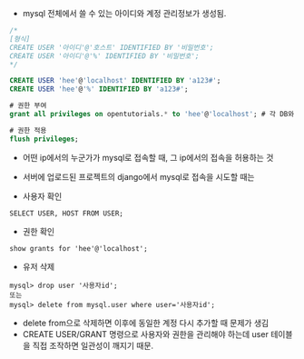 
- mysql 전체에서 쓸 수 있는 아이디와 계정 관리정보가 생성됨. 

```sql
/*
[형식]
CREATE USER '아이디'@'호스트' IDENTIFIED BY '비밀번호'; 
CREATE USER '아이디'@'%' IDENTIFIED BY '비밀번호';
*/

CREATE USER 'hee'@'localhost' IDENTIFIED BY 'a123#';
CREATE USER 'hee'@'%' IDENTIFIED BY 'a123#';

# 권한 부여
grant all privileges on opentutorials.* to 'hee'@'localhost'; # 각 DB와 테이블마다 권한을 따로 부여할 수 있다. 

# 권한 적용
flush privileges;
```
- 어떤 ip에서의 누군가가 mysql로 접속할 때, 그 ip에서의 접속을 허용하는 것 
- 서버에 업로드된 프로젝트의 django에서 mysql로 접속을 시도할 때는 

- 사용자 확인
```
SELECT USER, HOST FROM USER;
```


- 권한 확인
```
show grants for 'hee'@'localhost';
```

- 유저 삭제 
```
mysql> drop user '사용자id';
또는
mysql> delete from mysql.user where user='사용자id';
```

- delete from으로 삭제하면 이후에 동일한 계정 다시 추가할 때 문제가 생김
- CREATE USER/GRANT 명령으로 사용자와 권한을 관리해야 하는데 user 테이블을 직접 조작하면 일관성이 깨지기 때문.

